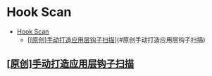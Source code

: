 # Hook Scan

- [Hook Scan](#hook-scan)
  - [[[原创]手动打造应用层钩子扫描](https://bbs.pediy.com/thread-254948.htm)](#原创手动打造应用层钩子扫描)

## [[原创]手动打造应用层钩子扫描](https://bbs.pediy.com/thread-254948.htm)
